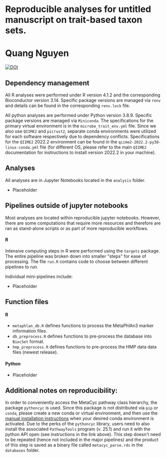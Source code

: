 # Reproducible analyses for untitled manuscript on trait-based taxon sets.  
# Quang Nguyen   

[![DOI](https://zenodo.org/badge/404866966.svg)](https://zenodo.org/badge/latestdoi/404866966)  

## Dependency management 

All R analyses were performed under R version 4.1.2 and the corresponding Bioconductor version 3.14. Specific package versions are managed via `renv` and details can be found in the corresponding `renv.lock` file.  

All python analyses are performed under Python version 3.8.9. Specific package versions are managed via `Miniconda`. The specifications for the primary virtual environment is in the `microbe_trait_env.yml` file. Since we also use `QIIME2` and `picrust2`, separate conda environments were utilized for each software respectively due to dependency conflicts. Specifications for the `QIIME2` 2022.2 environment can be found in the `qiime2-2022.2-py38-linux-conda.yml` file (for different OS, please refer to the main `QIIME2` documentation for instructions to install version 2022.2 in your machine).  

## Analyses  

All analyses are in Jupyter Notebooks located in the `analysis` folder.   
-  Placeholder  

## Pipelines outside of jupyter notebooks  

Most analyses are located within reproducible jupyter notebooks. However, there are some computations that require more resources and therefore are ran as stand-alone scripts or as part of more reproducible workflows.    

#### R 
Intensive computing steps in R were performed using the `targets` package. The entire pipeline was broken down into smaller "steps" for ease of processing. The file `run.R` contains code to choose between different pipelines to run. 

Individual mini-pipelines include:   
- Placeholder

## Function files    

#### R
- `metaphlan_db.R` defines functions to process the MetaPhlAn3 marker information files.  
- `db_preprocess.R` defines functions to pre-process the database into `BiocSet` format.  
- `hmp_preprocess.R` defines functions to pre-process the HMP data data files (newest release).   

#### Python
- Placeholder 

## Additional notes on reproducibility:      

In order to conveniently access the MetaCyc pathway class hierarchy, the package `pythoncyc` is used. Since this package is not distributed via `pip` or `conda`, please create a new conda or virtual environment, and then use the [manual installation instructions](https://github.com/ecocyc/PythonCyc) when your desired conda environment is activated. Due to the perks of the `pythoncyc` library, users need to also install the associated `PathwayTools` program (v. 25.1) and run it with the python API open (see instructions in the link above). This step doesn't need to be repeated (hence not included in the major pipelines) and the product of this step is saved as a binary file called `metacyc_parse.rds` in the `databases` folder.  
 

